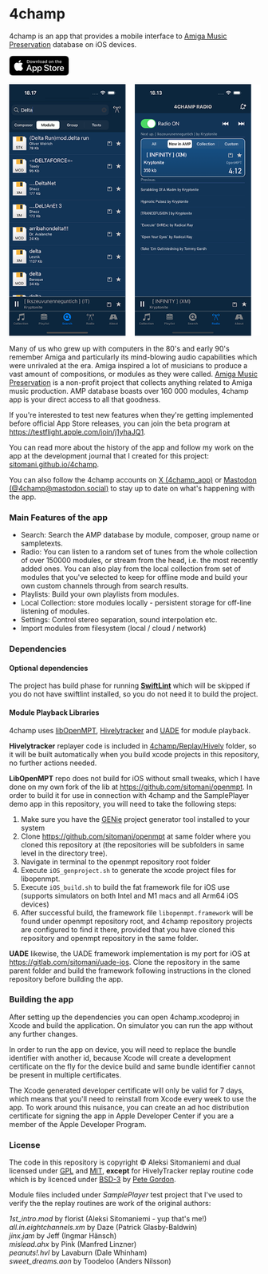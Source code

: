 # 4champ

4champ is an app that provides a mobile interface to [Amiga Music Preservation](http://amp.dascene.net) database on iOS devices.

[![appstore badge](docs/images/appstore_badge.png "click to open page in appstore")](https://apps.apple.com/app/4champ/id578311010)

![application screenshots](docs/images/screens.png "4champ search and radio screens")

Many of us who grew up with computers in the 80's and early 90's remember Amiga and particularly its mind-blowing audio capabilities which were unrivaled at the era. Amiga inspired a lot of musicians to
produce a vast amount of compositions, or modules as they were called. [Amiga Music Preservation](http://amp.dascene.net) is a non-profit
project that collects anything related to Amiga music production. AMP database boasts over 160 000 modules, 4champ app is your direct access to all that goodness.

If you're interested to test new features when they're getting implemented before official App Store releases, you can join the beta program at https://testflight.apple.com/join/j1yhaJQ1.

You can read more about the history of the app and follow my work on the app at the development journal that I created for this project: [sitomani.github.io/4champ](https://sitomani.github.io/4champ).

You can also follow the 4champ accounts on [X (4champ_app)](https://x.com/4champ_app) or [Mastodon (@4champ@mastodon.social)](https://mastodon.social/@4champ) to stay up to date on what's happening with the app.

### Main Features of the app

- Search: Search the AMP database by module, composer, group name or sampletexts.
- Radio: You can listen to a random set of tunes from the whole collection of over 150000 modules, or stream from the head, i.e. the most recently added ones. You can also play from the local collection from set of modules that you've selected to keep for offline mode and build your own custom channels through from search results.
- Playlists: Build your own playlists from modules.
- Local Collection: store modules locally - persistent storage for off-line listening of modules.
- Settings: Control stereo separation, sound interpolation etc.
- Import modules from filesystem (local / cloud / network)

### Dependencies

#### Optional dependencies

The project has build phase for running **[SwiftLint](https://github.com/realm/SwiftLint)** which will be skipped if you do not have swiftlint installed, so you do not need it to build the project.

#### Module Playback Libraries

4champ uses [libOpenMPT](https://github.com/OpenMPT/openmpt), [Hivelytracker](https://github.com/pete-gordon/hivelytracker) and [UADE](https://gitlab.com/sitomani/uade-ios) for module playback.

**Hivelytracker** replayer code is included in [4champ/Replay/Hively](4champ/replay/hively) folder, so it will be built automatically when you build xcode projects in this repository, no further actions needed.

**LibOpenMPT** repo does not build for iOS without small tweaks, which I have done on my own fork of the lib at https://github.com/sitomani/openmpt. In order to build it for use in connection with 4champ and the SamplePlayer demo app in this repository, you will need to take the following steps:

1. Make sure you have the [GENie](https://github.com/bkaradzic/GENie) project generator tool installed to your system
2. Clone https://github.com/sitomani/openmpt at same folder where you cloned this repository at (the repositories will be subfolders in same level in the directory tree).
3. Navigate in terminal to the openmpt repository root folder
4. Execute `iOS_genproject.sh` to generate the xcode project files for libopenmpt.
5. Execute `iOS_build.sh` to build the fat framework file for iOS use (supports simulators on both Intel and M1 macs and all Arm64 iOS devices)
6. After successful build, the framework file `libopenmpt.framework` will be found under openmpt repository root, and 4champ repository projects are configured to find it there, provided that you have cloned this repository and openmpt repository in the same folder.

**UADE** likewise, the UADE framework implementation is my port for iOS at https://gitlab.com/sitomani/uade-ios. Clone the repository in the same parent folder and build the framework following instructions in the cloned repository before building the app.

### Building the app

After setting up the dependencies you can open 4champ.xcodeproj in Xcode and build the application. On simulator you can run the app without any further changes.

In order to run the app on device, you will need to replace the bundle identifier with another id, because Xcode will create a development certificate on the fly for the device build and same bundle identifier cannot be present in multiple certificates.

The Xcode generated developer certificate will only be valid for 7 days, which means that you'll need to reinstall from Xcode every week to use the app. To work around this nuisance, you can create an ad hoc distribution certificate for signing the app in Apple Developer Center if you are a member of the Apple Developer Program.

### License

The code in this repository is copyright © Aleksi Sitomaniemi and dual licensed under [GPL](LICENSE.GPL) and [MIT](LICENSE.MIT), **except** for HivelyTracker replay routine code which is by licenced under [BSD-3](4champ/replay/hively/LICENSE) by [Pete Gordon](https://github.com/pete-gordon).

Module files included under _SamplePlayer_ test project that I've used to verify the the replay routines are work of the original authors:

_1st_intro.mod_ by florist (Aleksi Sitomaniemi - yup that's me!)<br/>
_all.in.eightchannels.xm_ by Daze (Patrick Glasby-Baldwin)<br/>
_jinx.jam_ by Jeff (Ingmar Hänsch)<br/>
_mislead.ahx_ by Pink (Manfred Linzner)<br/>
_peanuts!.hvl_ by Lavaburn (Dale Whinham)<br/>
_sweet_dreams.aon_ by Toodeloo (Anders Nilsson)<br/>
